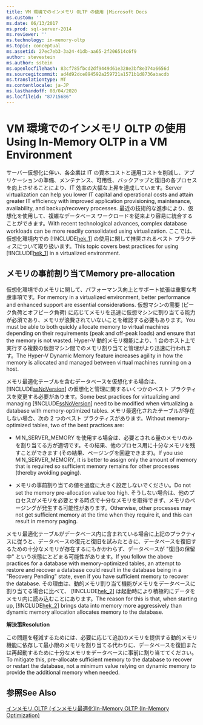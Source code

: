 ```yaml
---
title: VM 環境でのインメモリ OLTP の使用 |Microsoft Docs
ms.custom: ''
ms.date: 06/13/2017
ms.prod: sql-server-2014
ms.reviewer: ''
ms.technology: in-memory-oltp
ms.topic: conceptual
ms.assetid: 27ec7eb3-3a24-41db-aa65-2f206514c6f9
author: stevestein
ms.author: sstein
ms.openlocfilehash: 83cf785fbcd2df9449d61e328e3bf8e374a6656d
ms.sourcegitcommit: ad4d92dce894592a259721a1571b1d8736abacdb
ms.translationtype: MT
ms.contentlocale: ja-JP
ms.lasthandoff: 08/04/2020
ms.locfileid: "87715686"
---
```

# <a name="using-in-memory-oltp-in-a-vm-environment"></a><span data-ttu-id="38503-102">VM 環境でのインメモリ OLTP の使用</span><span class="sxs-lookup"><span data-stu-id="38503-102">Using In-Memory OLTP in a VM Environment</span></span>
  <span data-ttu-id="38503-103">サーバー仮想化に伴い、各企業は IT の資本コストと運用コストを削減し、アプリケーションの準備、メンテナンス、可用性、バックアップと復旧の各プロセスを向上させることにより、IT 効率の大幅な上昇を達成しています。</span><span class="sxs-lookup"><span data-stu-id="38503-103">Server virtualization can help you lower IT capital and operational costs and attain greater IT efficiency with improved application provisioning, maintenance, availability, and backup/recovery processes.</span></span> <span data-ttu-id="38503-104">最近の技術的な進歩により、仮想化を使用して、複雑なデータベース ワークロードを従来より容易に統合することができます。</span><span class="sxs-lookup"><span data-stu-id="38503-104">With recent technological advances, complex database workloads can be more readily consolidated using virtualization.</span></span> <span data-ttu-id="38503-105">ここでは、仮想化環境内での [!INCLUDE[hek_1](../includes/hek-1-md.md)] の使用に関して推奨されるベスト プラクティスについて取り扱います。</span><span class="sxs-lookup"><span data-stu-id="38503-105">This topic covers best practices for using [!INCLUDE[hek_1](../includes/hek-1-md.md)] in a virtualized environment.</span></span>  
  
##  <a name="memory-pre-allocation"></a><a name="bkmk_memoryPreAllocation"></a><span data-ttu-id="38503-106">メモリの事前割り当て</span><span class="sxs-lookup"><span data-stu-id="38503-106">Memory pre-allocation</span></span>  
 <span data-ttu-id="38503-107">仮想化環境でのメモリに関して、パフォーマンス向上とサポート拡張は重要な考慮事項です。</span><span class="sxs-lookup"><span data-stu-id="38503-107">For memory in a virtualized environment, better performance and enhanced support are essential considerations.</span></span> <span data-ttu-id="38503-108">仮想マシンの需要 (ピーク負荷とオフピーク負荷) に応じてメモリを迅速に仮想マシンに割り当てる能力が必須であり、メモリが浪費されていないことを確認する必要もあります。</span><span class="sxs-lookup"><span data-stu-id="38503-108">You must be able to both quickly allocate memory to virtual machines depending on their requirements (peak and off-peak loads) and ensure that the memory is not wasted.</span></span> <span data-ttu-id="38503-109">Hyper-V 動的メモリ機能により、1 台のホスト上で実行する複数の仮想マシン間でのメモリ割り当てと管理がより迅速に行われます。</span><span class="sxs-lookup"><span data-stu-id="38503-109">The Hyper-V Dynamic Memory feature increases agility in how the memory is allocated and managed between virtual machines running on a host.</span></span>  
  
 <span data-ttu-id="38503-110">メモリ最適化テーブルを含むデータベースを仮想化する場合は、 [!INCLUDE[ssNoVersion](../includes/ssnoversion-md.md)] の仮想化と管理に関するいくつかのベスト プラクティスを変更する必要があります。</span><span class="sxs-lookup"><span data-stu-id="38503-110">Some best practices for virtualizing and managing [!INCLUDE[ssNoVersion](../includes/ssnoversion-md.md)] need to be modified when virtualizing a database with memory-optimized tables.</span></span> <span data-ttu-id="38503-111">メモリ最適化されたテーブルが存在しない場合、次の 2 つのベスト プラクティスがあります。</span><span class="sxs-lookup"><span data-stu-id="38503-111">Without memory-optimized tables, two of the best practices are:</span></span>  
  
-   <span data-ttu-id="38503-112">MIN_SERVER_MEMORY を使用する場合は、必要とされる量のメモリのみを割り当てる方が適切です。その結果、他のプロセス用に十分なメモリを残すことができます (その結果、ページングを回避できます)。</span><span class="sxs-lookup"><span data-stu-id="38503-112">If you use MIN_SERVER_MEMORY, it is better to assign only the amount of memory that is required so sufficient memory remains for other processes (thereby avoiding paging).</span></span>  
  
-   <span data-ttu-id="38503-113">メモリの事前割り当ての値を過度に大きく設定しないでください。</span><span class="sxs-lookup"><span data-stu-id="38503-113">Do not set the memory pre-allocation value too high.</span></span> <span data-ttu-id="38503-114">そうしない場合は、他のプロセスがメモリを必要とする時点で十分なメモリを取得できず、メモリのページングが発生する可能性があります。</span><span class="sxs-lookup"><span data-stu-id="38503-114">Otherwise, other processes may not get sufficient memory at the time when they require it, and this can result in memory paging.</span></span>  
  
 <span data-ttu-id="38503-115">メモリ最適化テーブルがデータベース内に含まれている場合に上記のプラクティスに従うと、データベースの復元と復旧を試みたときに、データベースを復旧するための十分なメモリが存在するにもかかわらず、データベースが "復旧の保留中" という状態にとどまる可能性があります。</span><span class="sxs-lookup"><span data-stu-id="38503-115">If you follow the above practices for a database with memory-optimized tables, an attempt to restore and recover a database could result in the database being in a "Recovery Pending" state, even if you have sufficient memory to recover the database.</span></span> <span data-ttu-id="38503-116">その理由は、動的メモリ割り当て機能がメモリをデータベースに割り当てる場合に比べて、 [!INCLUDE[hek_2](../includes/hek-2-md.md)] は起動時により積極的にデータをメモリ内に読み込むことにあります。</span><span class="sxs-lookup"><span data-stu-id="38503-116">The reason for this is that, when starting up, [!INCLUDE[hek_2](../includes/hek-2-md.md)] brings data into memory more aggressively than dynamic memory allocation allocates memory to the database.</span></span>  
  
 <span data-ttu-id="38503-117">**解決策**</span><span class="sxs-lookup"><span data-stu-id="38503-117">**Resolution**</span></span>  
  
 <span data-ttu-id="38503-118">この問題を軽減するためには、必要に応じて追加のメモリを提供する動的メモリ機能に依存して最小限のメモリを割り当てる代わりに、データベースを復旧または再起動するために十分なメモリをデータベースに事前に割り当ててください。</span><span class="sxs-lookup"><span data-stu-id="38503-118">To mitigate this, pre-allocate sufficient memory to the database to recover or restart the database, not a minimum value relying on dynamic memory to provide the additional memory when needed.</span></span>  
  
## <a name="see-also"></a><span data-ttu-id="38503-119">参照</span><span class="sxs-lookup"><span data-stu-id="38503-119">See Also</span></span>  
 [<span data-ttu-id="38503-120">インメモリ OLTP &#40;インメモリ最適化&#41;</span><span class="sxs-lookup"><span data-stu-id="38503-120">In-Memory OLTP &#40;In-Memory Optimization&#41;</span></span>](../relational-databases/in-memory-oltp/in-memory-oltp-in-memory-optimization.md)  
  
  
